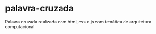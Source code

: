 # palavra-cruzada
Palavra cruzada realizada com html, css e js com temática de arquitetura computacional
